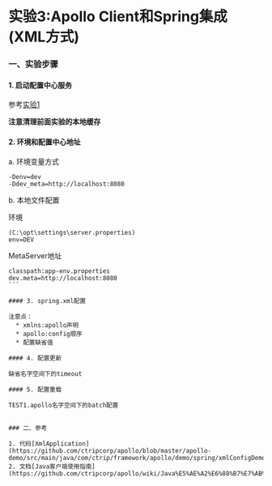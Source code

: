 实验3:Apollo Client和Spring集成(XML方式)
======

### 一、实验步骤

#### 1. 启动配置中心服务
参考[实验1](../lab01)

**注意清理前面实验的本地缓存**

#### 2. 环境和配置中心地址
a. 环境变量方式

```
-Denv=dev
-Ddev_meta=http://localhost:8080
```

b. 本地文件配置

环境
```
(C:\opt\settings\server.properties)
env=DEV
```

MetaServer地址
````
classpath:app-env.properties
dev.meta=http://localhost:8080
```

#### 3. spring.xml配置

注意点：
  * xmlns:apollo声明
  * apollo:config顺序
  * 配置缺省值

#### 4. 配置更新

缺省名字空间下的timeout

#### 5. 配置重载

TEST1.apollo名字空间下的batch配置


### 二、参考

1. 代码[XmlApplication](https://github.com/ctripcorp/apollo/blob/master/apollo-demo/src/main/java/com/ctrip/framework/apollo/demo/spring/xmlConfigDemo/XmlApplication.java)
2. 文档[Java客户端使用指南](https://github.com/ctripcorp/apollo/wiki/Java%E5%AE%A2%E6%88%B7%E7%AB%AF%E4%BD%BF%E7%94%A8%E6%8C%87%E5%8D%97)




